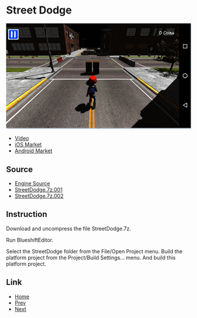 # Street Dodge

![StreetDodge](StreetDodge.png)
* [Video](https://youtu.be/-NZZMA0MqvQ)
* [iOS Market](https://itunes.apple.com/kr/app/street-dodge/id1188185020?l=en&mt=8)
* [Android Market](https://play.google.com/store/apps/details?id=com.polygontek.StreetDodge)

## Source

* [Engine Source](https://github.com/PolygonTek/BlueshiftEngine/releases/tag/v0.5.0)
* [StreetDodge.7z.001](https://github.com/PolygonTek/BlueshiftDocument/raw/master/StreetDodge/StreetDodge.7z.001)
* [StreetDodge.7z.002](https://github.com/PolygonTek/BlueshiftDocument/raw/master/StreetDodge/StreetDodge.7z.002)

## Instruction

Download and uncompress the file StreetDodge.7z.

Run BlueshiftEditor.

Select the StreetDodge folder from the File/Open Project menu.
Build the platform project from the Project/Build Settings... menu.
And build this platform project.

## Link

* [Home](../README.md)
* [Prev](../Demo1/Demo1.md)
* [Next](../ShootingManiac/ShootingManiac.md)


